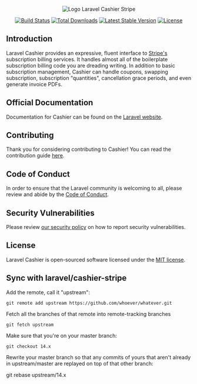 <p align="center"><img src="/art/logo.svg" alt="Logo Laravel Cashier Stripe"></p>

<p align="center">
<a href="https://github.com/laravel/cashier/actions"><img src="https://github.com/laravel/cashier/workflows/tests/badge.svg" alt="Build Status"></a>
<a href="https://packagist.org/packages/laravel/cashier"><img src="https://img.shields.io/packagist/dt/laravel/cashier" alt="Total Downloads"></a>
<a href="https://packagist.org/packages/laravel/cashier"><img src="https://img.shields.io/packagist/v/laravel/cashier" alt="Latest Stable Version"></a>
<a href="https://packagist.org/packages/laravel/cashier"><img src="https://img.shields.io/packagist/l/laravel/cashier" alt="License"></a>
</p>

## Introduction

Laravel Cashier provides an expressive, fluent interface to [Stripe's](https://stripe.com) subscription billing services. It handles almost all of the boilerplate subscription billing code you are dreading writing. In addition to basic subscription management, Cashier can handle coupons, swapping subscription, subscription "quantities", cancellation grace periods, and even generate invoice PDFs.

## Official Documentation

Documentation for Cashier can be found on the [Laravel website](https://laravel.com/docs/billing).

## Contributing

Thank you for considering contributing to Cashier! You can read the contribution guide [here](.github/CONTRIBUTING.md).

## Code of Conduct

In order to ensure that the Laravel community is welcoming to all, please review and abide by the [Code of Conduct](https://laravel.com/docs/contributions#code-of-conduct).

## Security Vulnerabilities

Please review [our security policy](https://github.com/laravel/cashier/security/policy) on how to report security vulnerabilities.

## License

Laravel Cashier is open-sourced software licensed under the [MIT license](LICENSE.md).


## Sync with laravel/cashier-stripe

Add the remote, call it "upstream":

`git remote add upstream https://github.com/whoever/whatever.git`

Fetch all the branches of that remote into remote-tracking branches

`git fetch upstream`

Make sure that you're on your master branch:

`git checkout 14.x`

 Rewrite your master branch so that any commits of yours that
 aren't already in upstream/master are replayed on top of that
 other branch:

git rebase upstream/14.x